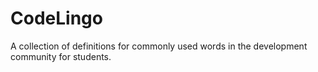 # CodeLingo
A collection of definitions for commonly used words in the development community for students. 
